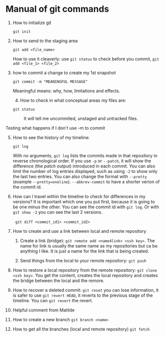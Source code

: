 # Manual of git commands

1. How to initialize git
   
   `git init`

2. How to send to the staging area
   
   `git add <file_name>`
   
   How to use it cleaverly: use `git status` to check before you commit, `git add <file_1> <file_2>`

3. how to commit a change to create my 1st snapshot
   
   `git commit -m "MEANINGFUL MESSAGE"`
   
   Meaningful means: why, how, limitations and effects.
   
   4. How to check in what conceptual areas my files are:
   
   `git status`

               It will tell me uncommited, unstaged and untracked files.

Testing what happens if I don't use -m to commit

5. How to see the history of my timeline:
   
   `git log`
   
   With no arguments, `git log` lists the commits made in that repository in reverse chronological order. If you use `-p` or `--patch`, it will show the difference (the *patch* output) introduced in each commit. You can also limit the number of log entries displayed, such as using `-2` to show only the last two entries. You can also change the format with `--pretty` (example `--pretty=oneline`). `--abbrev-commit` to have a shorter verion of the commit id.

6. How can I travel within the timeline to check for differences in my versions? It is important which one you put first, because it is going to be one minus the other. You can see the commit id with `git log`. Or with `git show -2` you can see the last 2 versions.

        `git diff <commit_id1> <commit_id2>`

7. How to create and use a link between local and remote repository
   
   1. Create a link (bridge): `git remote add <name4link> <ssh key>`. The name for link is usually the same name as my repositories but ca be anything I like. It is just a name for the link that is being created.
   
   2. Send things from the local to your remote repository: `git push`

8. How to restore a local repository from the remote repository: `git clone <ssh key>`. You get the content, creates the local repository and creates the bridge between the local and the remore.

9. How to recover a deleted commit: `git reset` you can lose information, it is safer to use `git revert HEAD`, it reverts to the previous stage of the timeline. You can `git revert` the revert.

10. Helpful comment from Matilde

11. How to create a new branch `git branch <name>`

12.  How to get all the branches (local and remote repository) `git fetch`
